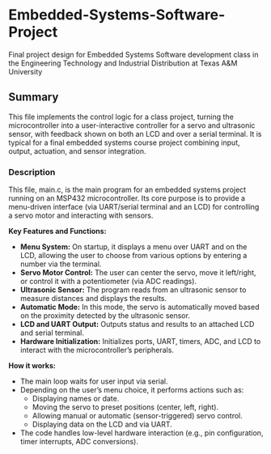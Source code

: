 # Embedded-Systems-Software-Project
Final project design for Embedded Systems Software development class in the Engineering Technology and Industrial Distribution at Texas A&amp;M University

## Summary
This file implements the control logic for a class project, turning the microcontroller into a user-interactive controller for a servo and ultrasonic sensor, with feedback shown on both an LCD and over a serial terminal. It is typical for a final embedded systems course project combining input, output, actuation, and sensor integration.

### Description
This file, main.c, is the main program for an embedded systems project running on an MSP432 microcontroller. Its core purpose is to provide a menu-driven interface (via UART/serial terminal and an LCD) for controlling a servo motor and interacting with sensors.

**Key Features and Functions:**
- **Menu System:** On startup, it displays a menu over UART and on the LCD, allowing the user to choose from various options by entering a number via the terminal.
- **Servo Motor Control:** The user can center the servo, move it left/right, or control it with a potentiometer (via ADC readings).
- **Ultrasonic Sensor:** The program reads from an ultrasonic sensor to measure distances and displays the results.
- **Automatic Mode:** In this mode, the servo is automatically moved based on the proximity detected by the ultrasonic sensor.
- **LCD and UART Output:** Outputs status and results to an attached LCD and serial terminal.
- **Hardware Initialization:** Initializes ports, UART, timers, ADC, and LCD to interact with the microcontroller’s peripherals.

**How it works:**
- The main loop waits for user input via serial.
- Depending on the user’s menu choice, it performs actions such as:
  - Displaying names or date.
  - Moving the servo to preset positions (center, left, right).
  - Allowing manual or automatic (sensor-triggered) servo control.
  - Displaying data on the LCD and via UART.
- The code handles low-level hardware interaction (e.g., pin configuration, timer interrupts, ADC conversions).
